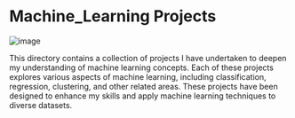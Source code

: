 # Machine_Learning Projects 
![image](https://github.com/soukaina-sta/Machine_Learning/assets/75736345/07e2cbed-61a2-41f7-9bfb-4de376f19553)


This directory contains a collection of projects I have undertaken to deepen my understanding of machine learning concepts. 
Each of these projects explores various aspects of machine learning, including classification, regression, clustering, and other related areas.
These projects have been designed to enhance my skills and apply machine learning techniques to diverse datasets.

